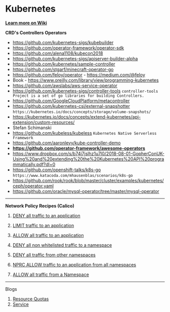 # Kubernetes

**[Learn more on Wiki](https://github.com/tanalam2411/kubernetes/wiki)**




**CRD's Controllers Operators**
- https://github.com/kubernetes-sigs/kubebuilder
- https://github.com/operator-framework/operator-sdk
- https://github.com/alena1108/kubecon2018
- https://github.com/kubernetes-sigs/apiserver-builder-alpha
- https://github.com/kubernetes/sample-controller
- https://github.com/stgarf/minecraft-operator-go
- https://github.com/feloy/operator - https://medium.com/@feloy
- Book - https://www.oreilly.com/library/view/programming-kubernetes
- https://github.com/awslabs/aws-service-operator
- https://github.com/kubernetes-sigs/controller-tools `controller-tools Project is a set of go libraries for building Controllers.`
- https://github.com/GoogleCloudPlatform/metacontroller
- https://github.com/kubernetes-csi/external-snapshotter `https://kubernetes.io/docs/concepts/storage/volume-snapshots/`
- https://kubernetes.io/docs/concepts/extend-kubernetes/api-extension/custom-resources/
- Stefan Schimanski
- https://github.com/kubeless/kubeless `Kubernetes Native Serverless Framework`
- https://github.com/aaronlevy/kube-controller-demo
- ******https://github.com/operator-framework/awesome-operators******
- https://www.dropbox.com/s/b74i7jslhz1u7l0/2018-08-01-GopherConUK-Using%20and%20extending%20the%20Kubernetes%20API%20programmatically.pdf?dl=0
- https://github.com/openshift-talks/k8s-go `https://www.katacoda.com/mhausenblas/scenarios/k8s-go`
- https://github.com/rook/rook/blob/master/cluster/examples/kubernetes/ceph/operator.yaml
- https://github.com/oracle/mysql-operator/tree/master/mysql-operator


_______________________________________________________________________________________________

**Network Policy Recipes (Calico)**

1) [DENY all traffic to an application](https://github.com/tanalam2411/kubernetes/wiki/NPRC---DENY-all-traffic-to-an-application)

2) [LIMIT traffic to an application](https://github.com/tanalam2411/kubernetes/wiki/NPRC---LIMIT-traffic-to-an-application)

3) [ALLOW all traffic to an application](https://github.com/tanalam2411/kubernetes/wiki/NPRC---Allow-all-traffic-to-an-application)

4) [DENY all non whitelisted traffic to a namespace](https://github.com/tanalam2411/kubernetes/wiki/NPRC---Deny-all-non-whitelisted-traffic-to-a-namespace)

5) [DENY all traffic from other namespaces](https://github.com/tanalam2411/kubernetes/wiki/NPRC-Deny-traffic-from-other-namespaces)

6) [NPRC ALLOW traffic to an application from all namespaces](https://github.com/tanalam2411/kubernetes/wiki/NPRC-ALLOW-traffic-to-an-application-from-all-namespaces)

7) [ALLOW all traffic from a Namespace](https://github.com/tanalam2411/kubernetes/wiki/NPRC-ALLOW-all-traffic-from-a-Namespace)







_______________________________________________________________________________________________
Blogs

1) [Resource Quotas](https://github.com/tanalam2411/kubernetes/wiki/Blog-Resource-Quotas)
2) [Service](https://github.com/tanalam2411/kubernetes/wiki/Blog-Service)


